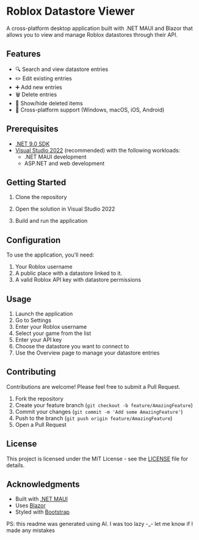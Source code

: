 # Roblox Datastore Viewer

A cross-platform desktop application built with .NET MAUI and Blazor that allows you to view and manage Roblox datastores through their API.

## Features

- 🔍 Search and view datastore entries
- ✏️ Edit existing entries
- ➕ Add new entries
- 🗑️ Delete entries
- 🔄 Show/hide deleted items
- 📱 Cross-platform support (Windows, macOS, iOS, Android)

## Prerequisites

- [.NET 9.0 SDK](https://dotnet.microsoft.com/download/dotnet/9.0)
- [Visual Studio 2022](https://visualstudio.microsoft.com/vs/) (recommended) with the following workloads:
  - .NET MAUI development
  - ASP.NET and web development

## Getting Started

1. Clone the repository

2. Open the solution in Visual Studio 2022
3. Build and run the application

## Configuration

To use the application, you'll need:
1. Your Roblox username
2. A public place with a datastore linked to it.
3. A valid Roblox API key with datastore permissions

## Usage

1. Launch the application
2. Go to Settings
3. Enter your Roblox username
4. Select your game from the list
5. Enter your API key
6. Choose the datastore you want to connect to
7. Use the Overview page to manage your datastore entries

## Contributing

Contributions are welcome! Please feel free to submit a Pull Request.

1. Fork the repository
2. Create your feature branch (`git checkout -b feature/AmazingFeature`)
3. Commit your changes (`git commit -m 'Add some AmazingFeature'`)
4. Push to the branch (`git push origin feature/AmazingFeature`)
5. Open a Pull Request

## License

This project is licensed under the MIT License - see the [LICENSE](LICENSE) file for details.

## Acknowledgments

- Built with [.NET MAUI](https://github.com/dotnet/maui)
- Uses [Blazor](https://dotnet.microsoft.com/apps/aspnet/web-apps/blazor)
- Styled with [Bootstrap](https://getbootstrap.com/)

PS: this readme was generated using AI. I was too lazy -_- let me know if I made any mistakes